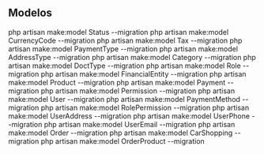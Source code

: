 ## Modelos

php artisan make:model Status --migration
php artisan make:model CurrencyCode --migration
php artisan make:model Tax --migration
php artisan make:model PaymentType --migration
php artisan make:model AddressType --migration
php artisan make:model Category --migration
php artisan make:model DoctType --migration
php artisan make:model Role --migration
php artisan make:model FinancialEntity --migration
php artisan make:model Product --migration
php artisan make:model Payment --migration
php artisan make:model Permission --migration
php artisan make:model User --migration
php artisan make:model PaymentMethod --migration
php artisan make:model RolePermission --migration
php artisan make:model UserAddress --migration
php artisan make:model UserPhone --migration
php artisan make:model UserEmail --migration
php artisan make:model Order --migration
php artisan make:model CarShopping --migration
php artisan make:model OrderProduct --migration


